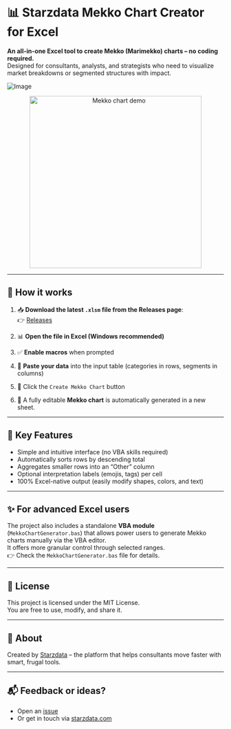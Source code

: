 # 📊 Starzdata Mekko Chart Creator for Excel

**An all-in-one Excel tool to create Mekko (Marimekko) charts – no coding required.**  
Designed for consultants, analysts, and strategists who need to visualize market breakdowns or segmented structures with impact.

![Image](https://github.com/user-attachments/assets/89aa6ea1-5658-42e4-bbcd-cbcafea491cb)

<p align="center">
  <img src="[https://your-cdn-link.gif](https://screen.studio/share/2rMBJDsp)" width="400" alt="Mekko chart demo">
</p>


---

## 🚀 How it works

1. 📥 **Download the latest `.xlsm` file from the Releases page**:  
👉 [Releases](https://github.com/starzdata/mekkochart-excel/releases)

2. 📊 **Open the file in Excel (Windows recommended)**  
3. ✅ **Enable macros** when prompted  
4. 🧮 **Paste your data** into the input table (categories in rows, segments in columns)  
5. 🔘 Click the `Create Mekko Chart` button  
6. 📄 A fully editable **Mekko chart** is automatically generated in a new sheet.

---

## 🧠 Key Features

- Simple and intuitive interface (no VBA skills required)
- Automatically sorts rows by descending total
- Aggregates smaller rows into an “Other” column
- Optional interpretation labels (emojis, tags) per cell
- 100% Excel-native output (easily modify shapes, colors, and text)

---

## ✨ For advanced Excel users

The project also includes a standalone **VBA module** (`MekkoChartGenerator.bas`) that allows power users to generate Mekko charts manually via the VBA editor.  
It offers more granular control through selected ranges.  
👉 Check the `MekkoChartGenerator.bas` file for details.

---

## 📄 License

This project is licensed under the MIT License.  
You are free to use, modify, and share it.

---

## 🙌 About

Created by [Starzdata](https://www.starzdata.com) – the platform that helps consultants move faster with smart, frugal tools.

---

## 📬 Feedback or ideas?

- Open an [issue](https://github.com/starzdata/mekkochart-excel/issues)
- Or get in touch via [starzdata.com](https://www.starzdata.com)
